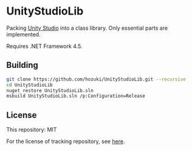 # UnityStudioLib

Packing [Unity Studio](https://github.com/Perfare/UnityStudio) into a class library.
Only essential parts are implemented.

Requires .NET Framework 4.5.

## Building

```bash
git clone https://github.com/hozuki/UnityStudioLib.git --recursive
cd UnityStudioLib
nuget restore UnityStudioLib.sln
msbuild UnityStudioLib.sln /p:Configuration=Release
```

## License

This repository: MIT

For the license of tracking repository, see [here](tracking/UnityStudio/License.md).
